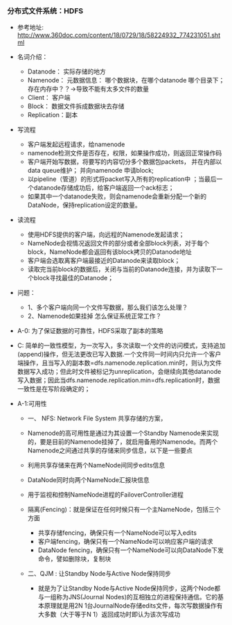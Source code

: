 ### 分布式文件系统：HDFS
* 参考地址:  http://www.360doc.com/content/18/0729/18/58224932_774231051.shtml
* 名词介绍：
	* Datanode： 实际存储的地方
	* Namenode： 元数据信息： 哪个数据块，在哪个datanode 哪个目录下；存在内存中？？->导致不能有太多文件的数量
	* Client： 客户端
	* Block： 数据文件拆成数据块去存储
	* Replication：副本	

* 写流程
	* 客户端发起远程请求，给namenode
	* namenode检测文件是否存在，权限，如果操作成功，则返回正常操作码
	* 客户端开始写数据，将要写的内容切分多个数据包packets， 并在内部以data queue维护； 并向namenode 申请block;
	* 以pipeline（管道）的形式将packet写入所有的replication中 ；当最后一个datanode存储成功后，给客户端返回一个ack标志；
	* 如果其中一个datanode失败，则会namenode会重新分配一个新的DataNode，保持replication设定的数量。

* 读流程
	* 使用HDFS提供的客户端，向远程的Namenode发起请求；
	* NameNode会视情况返回文件的部分或者全部block列表，对于每个block，NameNode都会返回有该block拷贝的Datanode地址
	* 客户端会选取离客户端最接近的Datanode来读取block；
	* 读取完当前block的数据后，关闭与当前的Datanode连接，并为读取下一个block寻找最佳的Datanode； 

* 问题：
	* 1、多个客户端向同一个文件写数据，那么我们该怎么处理？
	* 2、Namenode如果挂掉 怎么保证系统正常工作？

* A-0: 为了保证数据的可靠性，HDFS采取了副本的策略
* C: 简单的一致性模型，为一次写入，多次读取一个文件的访问模式，支持追加(append)操作，但无法更改已写入数据.一个文件同一时间内只允许一个客户端操作，且当写入的副本数=dfs.namenode.replication.min时，则认为文件数据写入成功；但此时文件被标记为unreplication，会继续向其他datanode写入数据；因此当dfs.namenode.replication.min=dfs.replication时，数据一致性是在写阶段确定的；
* A-1:可用性
	* 一、 NFS: Network File System 共享存储的方案，
	* Namenode的高可用性是通过为其设置一个Standby Namenode来实现的，要是目前的Namenode挂掉了，就启用备用的Namenode。而两个Namenode之间通过共享的存储来同步信息，以下是一些要点
	* 利用共享存储来在两个NameNode间同步edits信息
	* DataNode同时向两个NameNode汇报块信息
	* 用于监视和控制NameNode进程的FailoverController进程
	* 隔离(Fencing)：就是保证在任何时候只有一个主NameNode，包括三个方面
		* 共享存储fencing，确保只有一个NameNode可以写入edits
		* 客户端fencing，确保只有一个NameNode可以响应客户端的请求
		* DataNode fencing，确保只有一个NameNode可以向DataNode下发命令，譬如删除块，复制块  
	
	
	
	* 二、QJM : 让Standby Node与Active Node保持同步
		* 就是为了让Standby Node与Active Node保持同步，这两个Node都与一组称为JNS(Journal Nodes)的互相独立的进程保持通信。它的基本原理就是用2N 1台JournalNode存储edits文件，每次写数据操作有大多数（大于等于N 1）返回成功时即认为该次写成功 
	
	
	
	
	
	
	
	
	
	
	
	
	
	